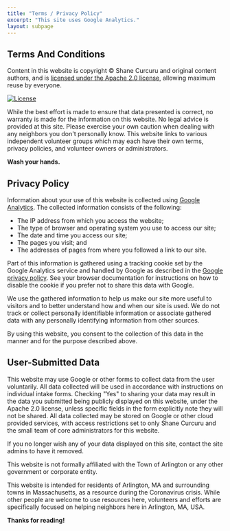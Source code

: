 ```yaml
---
title: "Terms / Privacy Policy"
excerpt: "This site uses Google Analytics."
layout: subpage
---
```


## Terms And Conditions

Content in this website is copyright ©️ Shane Curcuru and original content authors, and is [licensed under the Apache 2.0 license](https://www.apache.org/licenses/LICENSE-2.0), allowing maximum reuse by everyone.

[![License](https://img.shields.io/badge/License-Apache%202.0-blue.svg)](https://opensource.org/licenses/Apache-2.0)

While the best effort is made to ensure that data presented is correct, no warranty is made for the information on this website.  No legal advice is provided at this site.  Please exercise your own caution when dealing with any neighbors you don't personally know.  This website links to various independent volunteer groups which may each have their own terms, privacy policies, and volunteer owners or administrators.

**Wash your hands.**

## Privacy Policy

Information about your use of this website is collected using [Google Analytics](https://www.google.com/analytics/). The collected information consists of the following:

-  The IP address from which you access the website;
-  The type of browser and operating system you use to access our site;
-  The date and time you access our site;
-  The pages you visit; and
-  The addresses of pages from where you followed a link to our site.

Part of this information is gathered using a tracking cookie set by the Google Analytics service and handled by Google as described in the [Google privacy policy](https://www.google.com/policies/privacy/). See your browser documentation for instructions on how to disable the cookie if you prefer not to share this data with Google.

We use the gathered information to help us make our site more useful to visitors and to better understand how and when our site is used. We do not track or collect personally identifiable information or associate gathered data with any personally identifying information from other sources.

By using this website, you consent to the collection of this data in the manner and for the purpose described above.

## User-Submitted Data

This website may use Google or other forms to collect data from the user voluntarily.  All data collected will be used in accordance with instructions on individual intake forms.  Checking "Yes" to sharing your data may result in the data you submitted being publicly displayed on this website, under the Apache 2.0 license, unless specific fields in the form explicitly note they will not be shared.  All data collected may be stored on Google or other cloud provided services, with access restrictions set to only Shane Curcuru and the small team of core administrators for this website.

If you no longer wish any of your data displayed on this site, contact the site admins to have it removed.

This website is not formally affiliated with the Town of Arlington or any other government or corporate entity.

This website is intended for residents of Arlington, MA and surrounding towns in Massachusetts, as a resource during the Coronavirus crisis.  While other people are welcome to use resources here, volunteers and efforts are specifically focused on helping neighbors here in Arlington, MA, USA.

**Thanks for reading!**